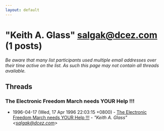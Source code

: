 ```yaml
---
layout: default
---
```


# "Keith A. Glass" <salgak@dcez.com> (1 posts)

_Be aware that many list participants used multiple email addresses over their time active on the list. As such this page may not contain all threads available._

## Threads

### The Electronic Freedom March needs YOUR Help !!!
+ 1996-04-17 (Wed, 17 Apr 1996 22:03:15 +0800) - [The Electronic Freedom March needs YOUR Help !!!](/archive/1996/04/5af5ab9c1f06cfa14464651376d1593801f24617efa84d9365500c89f8afa2aa) - _"Keith A. Glass" \<salgak@dcez.com\>_


